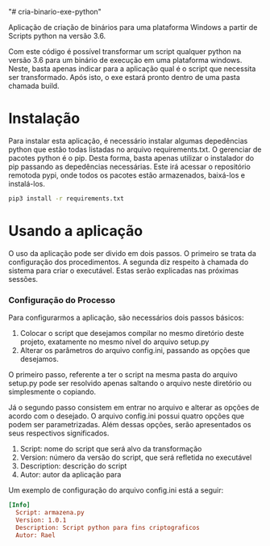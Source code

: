 "# cria-binario-exe-python" 

Aplicação de criação de binários para uma plataforma Windows a partir de Scripts python na versão 3.6.

Com este código é possível transformar um script qualquer python na versão 3.6 para um binário de execução em uma plataforma
windows.
Neste, basta apenas indicar para a aplicação qual é o script que necessita ser transformado. Após isto, o exe estará pronto dentro
de uma pasta chamada build.

# Instalação 
Para instalar esta aplicação, é necessário instalar algumas depedências python que estão todas listadas no
arquivo requirements.txt. O gerenciar de pacotes python é o pip. Desta forma, basta apenas utilizar o instalador
do pip passando as depedências necessárias. Este irá acessar o repositório remotoda pypi, onde todos os pacotes estão
armazenados, baixá-los e instalá-los.

```bash
pip3 install -r requirements.txt
```

# Usando a aplicação
O uso da aplicação pode ser divido em dois passos. O primeiro se trata da configuração dos procedimentos. A segunda diz respeito
à chamada do sistema para criar o executável. Estas serão explicadas nas próximas sessões.


### Configuração do Processo

Para configurarmos a aplicação, são necessários dois passos básicos: 
1. Colocar o script que desejamos compilar no mesmo diretório deste projeto, exatamente no mesmo nível do arquivo setup.py
2. Alterar os parâmetros do arquivo config.ini, passando as opções que desejamos. 

O primeiro passo, referente a ter o script na mesma pasta do arquivo setup.py pode ser resolvido apenas saltando o arquivo
neste diretório ou simplesmente o copiando.

Já o segundo passo consistem em entrar no  arquivo e alterar as opções de acordo com o desejado. O arquivo config.ini possui
quatro opções que podem ser parametrizadas. Além dessas opções, serão apresentados os seus respectivos significados. 

1.  Script: nome do script que será alvo da transformação
2.  Version: número da versão do script, que será refletida no executável
3.  Description: descrição do script
4.  Autor: autor da aplicação para

Um exemplo de configuração do arquivo config.ini está a seguir:

```ini
[Info]
  Script: armazena.py
  Version: 1.0.1
  Description: Script python para fins criptograficos
  Autor: Rael
```